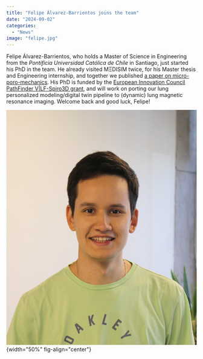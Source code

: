 ```yaml
---
title: "Felipe Álvarez-Barrientos joins the team"
date: "2024-09-02"
categories:
  - "News"
image: "felipe.jpg"
---
```


Felipe Álvarez-Barrientos, who holds a Master of Science in Engineering from the _Pontificia Universidad Católica de Chile_ in Santiago, just started his PhD in the team.
He already visited MΞDISIM twice, for his Master thesis and Engineering internship, and together we published [a paper on micro-poro-mechanics](https://doi.org/10.1016/j.ijengsci.2021.103586).
His PhD is funded by the [European Innovation Council PathFinder V|LF-Spiro3D grant](https://v-lf-spiro3d.eu), and will work on porting our lung personalized modeling/digital twin pipeline to (dynamic) lung magnetic resonance imaging.
Welcome back and good luck, Felipe!

![](felipe.jpg){width="50%" fig-align="center"}
